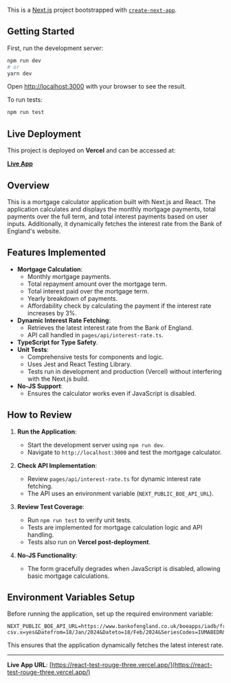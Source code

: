 This is a [Next.js](https://nextjs.org/) project bootstrapped with [`create-next-app`](https://github.com/vercel/next.js/tree/canary/packages/create-next-app).

## Getting Started

First, run the development server:

```bash
npm run dev
# or
yarn dev
```

Open [http://localhost:3000](http://localhost:3000) with your browser to see the result.

To run tests:

```bash
npm run test
```

## Live Deployment

This project is deployed on **Vercel** and can be accessed at:

**[Live App](https://react-test-rouge-three.vercel.app/)**

## Overview

This is a mortgage calculator application built with Next.js and React. The application calculates and displays the monthly mortgage payments, total payments over the full term, and total interest payments based on user inputs. Additionally, it dynamically fetches the interest rate from the Bank of England's website.

## Features Implemented

- **Mortgage Calculation**:
  - Monthly mortgage payments.
  - Total repayment amount over the mortgage term.
  - Total interest paid over the mortgage term.
  - Yearly breakdown of payments.
  - Affordability check by calculating the payment if the interest rate increases by 3%.
- **Dynamic Interest Rate Fetching**:
  - Retrieves the latest interest rate from the Bank of England.
  - API call handled in `pages/api/interest-rate.ts`.
- **TypeScript for Type Safety**.
- **Unit Tests**:
  - Comprehensive tests for components and logic.
  - Uses Jest and React Testing Library.
  - Tests run in development and production (Vercel) without interfering with the Next.js build.
- **No-JS Support**:
  - Ensures the calculator works even if JavaScript is disabled.

## How to Review

1. **Run the Application**:
   - Start the development server using `npm run dev`.
   - Navigate to `http://localhost:3000` and test the mortgage calculator.

2. **Check API Implementation**:
   - Review `pages/api/interest-rate.ts` for dynamic interest rate fetching.
   - The API uses an environment variable (`NEXT_PUBLIC_BOE_API_URL`).

3. **Review Test Coverage**:
   - Run `npm run test` to verify unit tests.
   - Tests are implemented for mortgage calculation logic and API handling.
   - Tests also run on **Vercel post-deployment**.

4. **No-JS Functionality**:
   - The form gracefully degrades when JavaScript is disabled, allowing basic mortgage calculations.

## Environment Variables Setup

Before running the application, set up the required environment variable:

```env
NEXT_PUBLIC_BOE_API_URL=https://www.bankofengland.co.uk/boeapps/iadb/fromshowcolumns.asp?csv.x=yes&Datefrom=18/Jan/2024&Dateto=18/Feb/2024&SeriesCodes=IUMABEDR&CSVF=TN&UsingCodes=Y&VPD=Y&VFD=N
```

This ensures that the application dynamically fetches the latest interest rate.

---

 **Live App URL**: [https://react-test-rouge-three.vercel.app/](https://react-test-rouge-three.vercel.app/)

